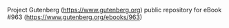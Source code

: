 Project Gutenberg (https://www.gutenberg.org) public repository for eBook #963 (https://www.gutenberg.org/ebooks/963)